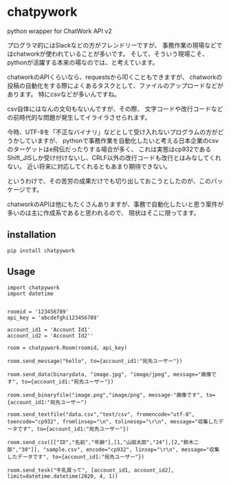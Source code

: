 # chatpywork
python wrapper for ChatWork API v2 

プログラマ的にはSlackなどの方がフレンドリーですが、
事務作業の現場などではchatworkが使われていることが多いです。
そして、そういう現場こそ、pythonが活躍する本来の場なのでは、と考えています。

chatworkのAPIくらいなら、requestsから叩くこともできますが、
chatworkの投稿の自動化をする際によくあるタスクとして、ファイルのアップロードなどがあります。
特にcsvなどが多いんですね。

csv自体にはなんの文句もないんですが、その際、
文字コードや改行コードなどの前時代的な問題が発生してイライラさせられます。

今時、UTF-8を「不正なバイナリ」などとして受け入れないプログラムの方がどうかしていますが、
pythonで事務作業を自動化したいと考える日本企業のcsvのターゲットはe飛伝だったりする場合が多く、
これは実態はcp932であるShift\_JISしか受け付けないし、CRLF以外の改行コードも改行とはみなしてくれない。
近い将来に対応してくれるともあまり期待できない。

というわけで、その苦労の成果だけでも切り出しておこうとしたのが、このパッケージです。

chatworkのAPIは他にもたくさんありますが、事務で自動化したいと思う案件が多いのは主に作成系であると思われるので、
現状はそこに限ってます。

## installation

```
pip install chatpywork
```

## Usage

```
import chatpywork
import datetime


roomid = '123456789'
api_key = 'abcdefghi123456789'

account_id1 = 'Account Id1'
account_id2 = 'Account Id2''

room = chatpywork.Room(roomid, api_key)

room.send_message("hello", to={account_id1:"宛先ユーザー"})

room.send_data(binarydata, "image.jpg", "image/jpeg", message="画像です", to={account_id1:"宛先ユーザー"})

room.send_binaryfile("image.png","image/png", message-"画像です", to={account_id1:"宛先ユーザー")

room.send_textfile("data.csv","text/csv", fromencode="utf-8", toencode="cp932", fromlinsep="\n", tolinesep="\r\n", message="収集したデータです", to={account_id1:"宛先ユーザー"})

room.send_csv([["ID","名前","年齢"],[1,"山田太郎","24"],[2,"鈴木二郎","30"]], "sample.csv", encode="cp932", linsep="\r\n", message="収集したデータです", to={account_id1:"宛先ユーザー"})

room.send_tesk("牛乳買って", [account_id1, account_id2], limit=datetime.datetime(2020, 4, 1)) 
```
